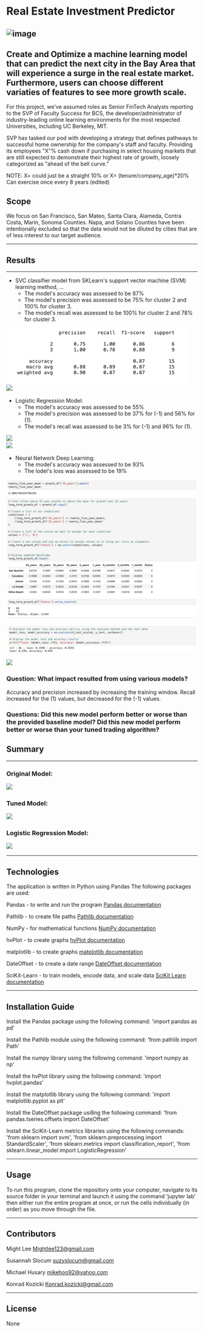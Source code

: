 # Real Estate Investment Predictor
   ![image](https://user-images.githubusercontent.com/75819421/115457352-460a7e00-a1d9-11eb-91d9-0efd9641e609.png)
---

## Create and Optimize a machine learning model that can predict the next city in the Bay Area that will experience a surge in the real estate market. Furthermore, users can choose different variaties of features to see more growth scale.

For this project, we've assumed roles as Senior FinTech Analysts reporting to the SVP of Faculty Success for BCS, the developer/administrator of industry-leading online learning environments for the most respected Universities, including UC Berkeley, MIT.

SVP has tasked our pod with developing a strategy that defines pathways to successful home ownership for the company's staff and faculty.
Providing its employees "X"% cash down if purchasing in select housing markets that are still expected to demonstrate their highest rate of growth, loosely categorized as "ahead of the bell curve."

NOTE: X= could just be a straight 10%
      or
      X= (tenure/company_age)*20%
      Can exercise once every 8 years (edited) 
##  Scope
We focus on San Francisco, San Mateo, Santa Clara, Alameda, Contra Costa, Marin, Sonoma Counties. Napa, and Solano Counties have been intentionally excluded so that the data would not be diluted by cities that are of less interest to our target audience.

---
  

## Results
---

* SVC classifier model from SKLearn's support vector machine (SVM) learning method, ...
  * The model's accuracy was assessed to be 87%
  * The model's precision was assessed to be 75% for cluster 2 and 100% for cluster 3.
  * The model's recall was assessed to be 100% for cluster 2 and 78% for cluster 3.

![](/Images/clusters_classification_report.png)    
![](/Images/.jpg)


* Logistic Regression Model:
  * The model's accuracy was assessed to be 55%
  * The model's precision was assessed to be 37% for (-1) and 56% for (1).
  * The model's recall was assessed to be 3% for (-1) and 96% for (1).

![](/Images/.jpg)    
![](/Images/.jpg)


* Neural Network Deep Learning:
  * The model's accuracy was assessed to be 93%
  * The lodel's loss was assessed to be 19%

![](/Images/nn_25_yr_mn.jpg)    

![](/Images/nn_accuracy_loss.jpg)

![](/Images/new_nn_acc_loss_graph.jpg)



    
### Question: What impact resulted from using various models?

  Accuracy and precision increased by increasing the training window. Recall increased for the (1) values, but decreased for the (-1) values.
  

### Questions: Did this new model perform better or worse than the provided baseline model? Did this new model perform better or worse than your tuned trading algorithm?

  
## Summary
---

### Original Model:
![](/Images/.jpg)    

### Tuned Model:
![](/Images/.jpg)    

### Logistic Regression Model:
![](/Images/.jpg)    

---

## Technologies

The application is written in Python using Pandas
The following packages are used:

Pandas - to write and run the program [Pandas documentation](https://pandas.pydata.org/docs/)

Pathlib - to create file paths [Pathlib documentation](https://docs.python.org/3/library/pathlib.html)

NumPy - for mathematical functions [NumPy documentation](https://numpy.org/doc/)

hvPlot - to create graphs [hvPlot documentation](https://hvplot.holoviz.org/)

matplotlib - to create graphs [matplotlib documentation](https://matplotlib.org/stable/contents.html)

DateOffset - to create a date range [DateOffset documentation](https://pandas.pydata.org/docs/reference/api/pandas.tseries.offsets.DateOffset.html)

SciKit-Learn - to train models, encode data, and scale data [SciKit Learn documentation](https://scikit-learn.org/0.21/documentation.html)


---

## Installation Guide

Install the Pandas package using the following command: 'import pandas as pd'

Install the Pathlib module using the following command: 'from pathlib import Path'

Install the numpy library using the following command: 'import numpy as np'

Install the hvPlot library using the following command: 'import hvplot.pandas'

Install the matplotlib library using the following command: 'import matplotlib.pyplot as plt'

Install the DateOffset package usi8ng the following command: 'from pandas.tseries.offsets import DateOffset'

Install the SciKit-Learn metrics libraries using the following commands: 'from sklearn import svm', 'from sklearn.preprocessing import StandardScaler', 'from sklearn.metrics import classification_report', 'from sklearn.linear_model import LogisticRegression'


--- 

## Usage

To run this program, clone the repository onto your computer, navigate to its source folder in your terminal and launch it using the command 'jupyter lab' then either run the entire program at once, or run the cells individually (in order) as you move through the file.

---

## Contributors

Might Lee
Mightlee123@gmail.com

Susannah Slocum 
suzyslocum@gmail.com

Michael Husary
mikehoo92@yahoo.com

Konrad Kozicki
Konrad.kozicki@gmail.com

---

## License

None
